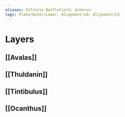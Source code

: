 ```yaml
---
aliases: Infinite Battlefield, Acheron
tags: Plane/Outer/Lower, Alignment/LN, Alignment/LE
---
```

# Layers
## [[Avalas]]
## [[Thuldanin]]
## [[Tintibulus]]
## [[Ocanthus]]